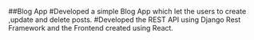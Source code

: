 ##Blog App
#Developed a simple Blog App which let the users to create ,update and delete posts.
#Developed the REST API using Django Rest Framework and the Frontend created using React.
